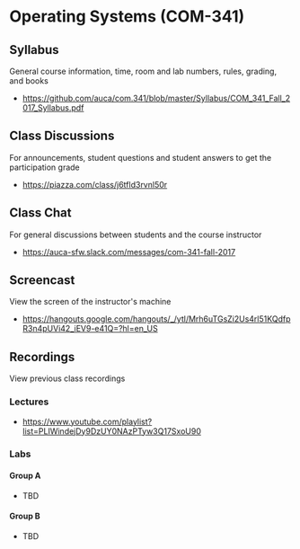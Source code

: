 # Operating Systems (COM-341)

## Syllabus

General course information, time, room and lab numbers, rules, grading, and
books

* <https://github.com/auca/com.341/blob/master/Syllabus/COM_341_Fall_2017_Syllabus.pdf>

## Class Discussions

For announcements, student questions and student answers to get the
participation grade

* <https://piazza.com/class/j6tfld3rvnl50r>

## Class Chat

For general discussions between students and the course instructor

* <https://auca-sfw.slack.com/messages/com-341-fall-2017>

## Screencast

View the screen of the instructor's machine

* <https://hangouts.google.com/hangouts/_/ytl/Mrh6uTGsZi2Us4rl51KQdfpR3n4pUVi42_iEV9-e41Q=?hl=en_US>

## Recordings

View previous class recordings

### Lectures

* <https://www.youtube.com/playlist?list=PLIWindejDy9DzUY0NAzPTyw3Q17SxoU90>

### Labs

#### Group A

* TBD

#### Group B

* TBD
